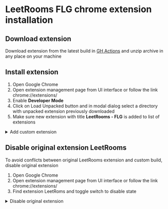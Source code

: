 # LeetRooms FLG chrome extension installation

## Download extension 

Download extension from the latest build in [GH Actions](https://github.com/zaknafeyn/LeetRooms/actions/workflows/extension.yml) and unzip archive in any place on your machine

## Install extension

1. Open Google Chrome
2. Open extension management page from UI interface or follow the link chrome://extensions/
3. Enable __Developer Mode__
4. Click on Load Unpacked button and in modal dialog select a directory with unpacked extension previously downloaded
5. Make sure new extension with title __LeetRooms - FLG__ is added to list of extensions

<details>
<summary>Add custom extension</summary>
<img width="1175" alt="image" src="https://github.com/user-attachments/assets/2bde5d75-fc6b-4525-a489-0e400eec1f39">
</details>


## Disable original extension LeetRooms

To avoid conflicts between original LeetRooms extension and custom build, disable original extension

1. Open Google Chrome
2. Open extension management page from UI interface or follow the link chrome://extensions/
3. Find extension LeetRoms and toggle switch to disable state

<details>
<summary>Disable original extension</summary>
<img width="400" alt="image" src="https://github.com/user-attachments/assets/fcd82079-4135-4e41-a43b-10a2a9aca342">
</details>

